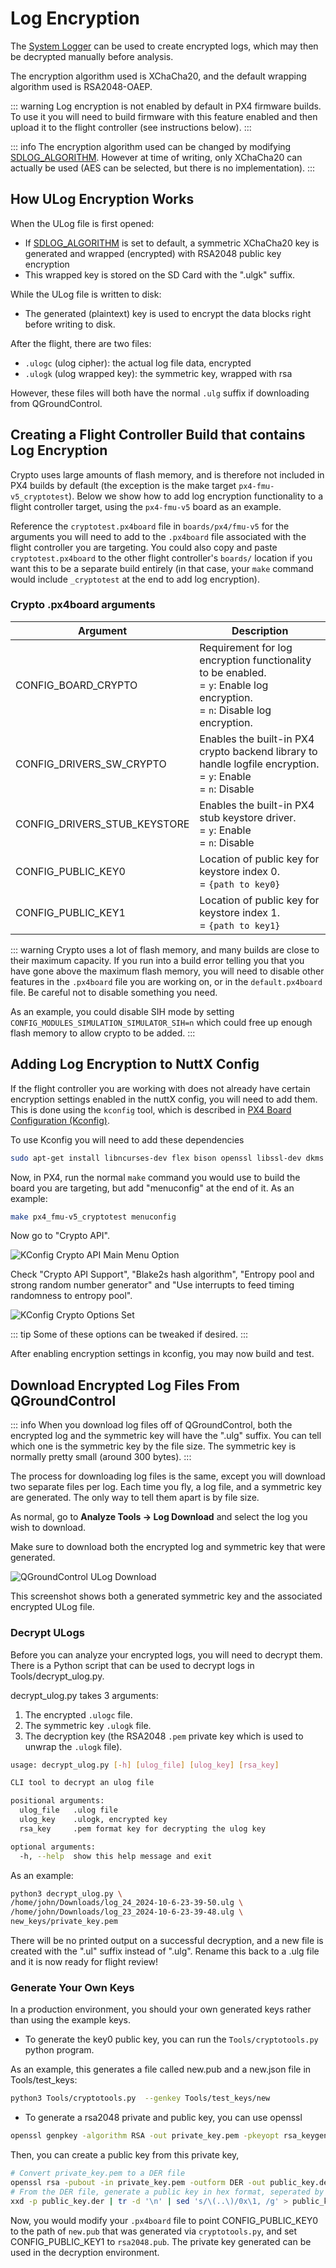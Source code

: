 # Log Encryption

The [System Logger](../modules/modules_system.md#logger) can be used to create encrypted logs, which may then be decrypted manually before analysis.

The encryption algorithm used is XChaCha20, and the default wrapping algorithm used is RSA2048-OAEP.

::: warning
Log encryption is not enabled by default in PX4 firmware builds.
To use it you will need to build firmware with this feature enabled and then upload it to the flight controller (see instructions below).
:::

::: info
The encryption algorithm used can be changed by modifying [SDLOG_ALGORITHM](../advanced_config/parameter_reference.md#SDLOG_ALGORITHM).
However at time of writing, only XChaCha20 can actually be used (AES can be selected, but there is no implementation).
:::

## How ULog Encryption Works

When the ULog file is first opened:

- If [SDLOG_ALGORITHM](../advanced_config/parameter_reference.md#SDLOG_ALGORITHM) is set to default, a symmetric XChaCha20 key is generated and wrapped (encrypted) with RSA2048 public key encryption
- This wrapped key is stored on the SD Card with the ".ulgk" suffix.

While the ULog file is written to disk:

- The generated (plaintext) key is used to encrypt the data blocks right before writing to disk.

After the flight, there are two files:

- `.ulogc` (ulog cipher): the actual log file data, encrypted
- `.ulogk` (ulog wrapped key): the symmetric key, wrapped with rsa

However, these files will both have the normal `.ulg` suffix if downloading from QGroundControl.

## Creating a Flight Controller Build that contains Log Encryption

Crypto uses large amounts of flash memory, and is therefore not included in PX4 builds by default (the exception is the make target `px4-fmu-v5_cryptotest`).
Below we show how to add log encryption functionality to a flight controller target, using the `px4-fmu-v5` board as an example.

Reference the `cryptotest.px4board` file in `boards/px4/fmu-v5` for the arguments you will need to add to the `.px4board` file associated with the flight controller you are targeting.
You could also copy and paste `cryptotest.px4board` to the other flight controller's `boards/` location if you want this to be a separate build entirely (in that case, your `make` command would include `_cryptotest` at the end to add log encryption).

### Crypto .px4board arguments

| Argument                     | Description                                                                                                                        |
| ---------------------------- | ---------------------------------------------------------------------------------------------------------------------------------- |
| CONFIG_BOARD_CRYPTO          | Requirement for log encryption functionality to be enabled.<br />= `y`: Enable log encryption.<br />= `n`: Disable log encryption. |
| CONFIG_DRIVERS_SW_CRYPTO     | Enables the built-in PX4 crypto backend library to handle logfile encryption.<br />= `y`: Enable<br />= `n`: Disable               |
| CONFIG_DRIVERS_STUB_KEYSTORE | Enables the built-in PX4 stub keystore driver.<br />= `y`: Enable<br />= `n`: Disable                                              |
| CONFIG_PUBLIC_KEY0           | Location of public key for keystore index 0.<br />= `{path to key0}`                                                               |
| CONFIG_PUBLIC_KEY1           | Location of public key for keystore index 1.<br />= `{path to key1}`                                                               |

::: warning
Crypto uses a lot of flash memory, and many builds are close to their maximum capacity.
If you run into a build error telling you that you have gone above the maximum flash memory, you will need to disable other features in the `.px4board` file you are working on, or in the `default.px4board` file.
Be careful not to disable something you need.

As an example, you could disable SIH mode by setting `CONFIG_MODULES_SIMULATION_SIMULATOR_SIH=n` which could free up enough flash memory to allow crypto to be added.
:::

## Adding Log Encryption to NuttX Config

If the flight controller you are working with does not already have certain encryption settings enabled in the nuttX config, you will need to add them.
This is done using the `kconfig` tool, which is described in [PX4 Board Configuration (Kconfig)](../hardware/porting_guide_config.md).

To use Kconfig you will need to add these dependencies

```sh
sudo apt-get install libncurses-dev flex bison openssl libssl-dev dkms libelf-dev libudev-dev libpci-dev libiberty-dev autoconf
```

Now, in PX4, run the normal `make` command you would use to build the board you are targeting, but add "menuconfig" at the end of it.
As an example:

```sh
make px4_fmu-v5_cryptotest menuconfig
```

Now go to "Crypto API".

![KConfig Crypto API Main Menu Option](../../assets/hardware/kconfig-crypto-1.png)

Check "Crypto API Support", "Blake2s hash algorithm", "Entropy pool and strong random number generator" and "Use interrupts to feed timing randomness to entropy pool".

![KConfig Crypto Options Set](../../assets/hardware/kconfig-crypto-2.png)

::: tip
Some of these options can be tweaked if desired.
:::

After enabling encryption settings in kconfig, you may now build and test.

## Download Encrypted Log Files From QGroundControl

::: info
When you download log files off of QGroundControl, both the encrypted log and the symmetric key will have the ".ulg" suffix.
You can tell which one is the symmetric key by the file size.
The symmetric key is normally pretty small (around 300 bytes).
:::

The process for downloading log files is the same, except you will download two separate files per log.
Each time you fly, a log file, and a symmetric key are generated.
The only way to tell them apart is by file size.

As normal, go to **Analyze Tools -> Log Download** and select the log you wish to download.

Make sure to download both the encrypted log and symmetric key that were generated.

![QGroundControl ULog Download](../../assets/qgc/analyze/encrypted_log.png)

This screenshot shows both a generated symmetric key and the associated encrypted ULog file.

### Decrypt ULogs

Before you can analyze your encrypted logs, you will need to decrypt them.
There is a Python script that can be used to decrypt logs in Tools/decrypt_ulog.py.

decrypt_ulog.py takes 3 arguments:

1. The encrypted `.ulogc` file.
2. The symmetric key `.ulogk` file.
3. The decryption key (the RSA2048 `.pem` private key which is used to unwrap the `.ulogk` file).

```sh
usage: decrypt_ulog.py [-h] [ulog_file] [ulog_key] [rsa_key]

CLI tool to decrypt an ulog file

positional arguments:
  ulog_file   .ulog file
  ulog_key    .ulogk, encrypted key
  rsa_key     .pem format key for decrypting the ulog key

optional arguments:
  -h, --help  show this help message and exit

```

As an example:

```sh
python3 decrypt_ulog.py \
/home/john/Downloads/log_24_2024-10-6-23-39-50.ulg \
/home/john/Downloads/log_23_2024-10-6-23-39-48.ulg \
new_keys/private_key.pem
```

There will be no printed output on a successful decryption, and a new file is created with the ".ul" suffix instead of ".ulg".
Rename this back to a .ulg file and it is now ready for flight review!

### Generate Your Own Keys

In a production environment, you should your own generated keys rather than using the example keys.

- To generate the key0 public key, you can run the `Tools/cryptotools.py` python program.

As an example, this generates a file called new.pub and a new.json file in Tools/test_keys:

```sh
python3 Tools/cryptotools.py  --genkey Tools/test_keys/new
```

- To generate a rsa2048 private and public key, you can use openssl

```sh
openssl genpkey -algorithm RSA -out private_key.pem -pkeyopt rsa_keygen_bits:2048
```

Then, you can create a public key from this private key,

```sh
# Convert private_key.pem to a DER file
openssl rsa -pubout -in private_key.pem -outform DER -out public_key.der
# From the DER file, generate a public key in hex format, seperated by commas
xxd -p public_key.der | tr -d '\n' | sed 's/\(..\)/0x\1, /g' > public_key.pub
```

Now, you would modify your `.px4board` file to point CONFIG_PUBLIC_KEY0 to the path of `new.pub` that was generated via `cryptotools.py`, and set CONFIG_PUBLIC_KEY1 to `rsa2048.pub`.
The private key generated can be used in the decryption environment.
